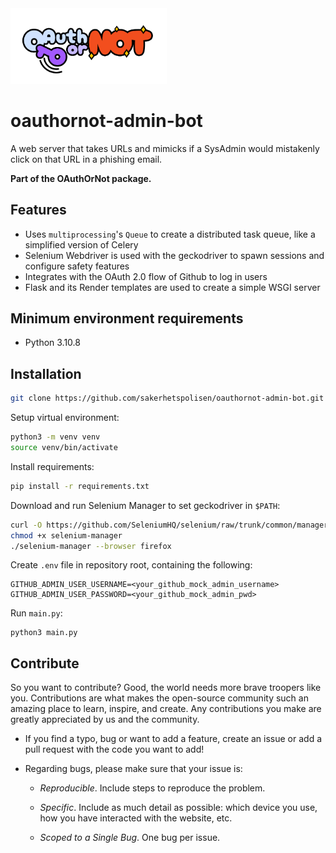 <img src="logo-oauthornot.png" alt="OAuthOrNot logo" width="250"/>

# oauthornot-admin-bot
A web server that takes URLs and mimicks if a SysAdmin would mistakenly click on that URL in a phishing email. 

**Part of the OAuthOrNot package.**

## Features
- Uses `multiprocessing`'s `Queue` to create a distributed task queue, like a simplified version of Celery
- Selenium Webdriver is used with the geckodriver to spawn sessions and configure safety features
- Integrates with the OAuth 2.0 flow of Github to log in users
- Flask and its Render templates are used to create a simple WSGI server

## Minimum environment requirements
- Python 3.10.8

## Installation
```bash
git clone https://github.com/sakerhetspolisen/oauthornot-admin-bot.git
```
Setup virtual environment:
```bash
python3 -m venv venv
source venv/bin/activate
```
Install requirements:
```bash
pip install -r requirements.txt
```
Download and run Selenium Manager to set geckodriver in `$PATH`:
```bash
curl -O https://github.com/SeleniumHQ/selenium/raw/trunk/common/manager/linux/selenium-manager
chmod +x selenium-manager
./selenium-manager --browser firefox
```
Create `.env` file in repository root, containing the following:
```
GITHUB_ADMIN_USER_USERNAME=<your_github_mock_admin_username>
GITHUB_ADMIN_USER_PASSWORD=<your_github_mock_admin_pwd>
```
Run `main.py`:
```
python3 main.py
```


## Contribute



So you want to contribute? Good, the world needs more brave troopers like you. Contributions are what makes the open-source community such an amazing place to learn, inspire, and create. Any contributions you make are greatly appreciated by us and the community.



- If you find a typo, bug or want to add a feature, create an issue or add a pull request with the code you want to add!



- Regarding bugs, please make sure that your issue is:



  - _Reproducible_. Include steps to reproduce the problem.



  - _Specific_. Include as much detail as possible: which device you use, how you have interacted with the website, etc.



  - _Scoped to a Single Bug_. One bug per issue.


